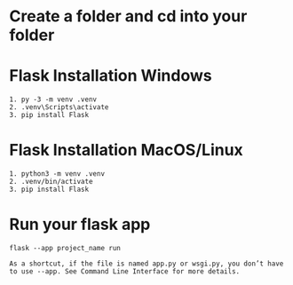 # Create a folder and cd into your folder

# Flask Installation Windows
```
1. py -3 -m venv .venv
2. .venv\Scripts\activate
3. pip install Flask
```

# Flask Installation MacOS/Linux
```
1. python3 -m venv .venv
2. .venv/bin/activate
3. pip install Flask
```

# Run your flask app
```
flask --app project_name run
```

```
As a shortcut, if the file is named app.py or wsgi.py, you don’t have to use --app. See Command Line Interface for more details.
```